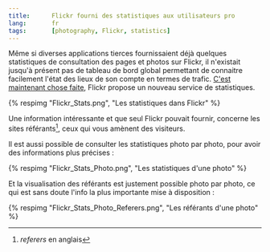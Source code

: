 ```yaml
---
title:      Flickr fourni des statistiques aux utilisateurs pro
lang:       fr
tags:       [photography, Flickr, statistics]
---
```


Même si diverses applications tierces fournissaient déjà quelques statistiques de consultation des pages et photos sur Flickr, il n'existait jusqu'à présent pas de tableau de bord global permettant de connaitre facilement l'état des lieux de son compte en termes de trafic. [C'est maintenant chose faite](http://blog.flickr.com/en/2007/12/13/stats-stats-baby/), Flickr propose un nouveau service de statistiques.

{% respimg "Flickr_Stats.png", "Les statistiques dans Flickr" %}

Une information intéressante et que seul Flickr pouvait fournir, concerne les sites référants[^1], ceux qui vous amènent des visiteurs.

Il est aussi possible de consulter les statistiques photo par photo, pour avoir des informations plus précises :

{% respimg "Flickr_Stats_Photo.png", "Les statistiques d'une photo" %}

Et la visualisation des référants est justement possible photo par photo, ce qui est sans doute l'info la plus importante mise à disposition :

{% respimg "Flickr_Stats_Photo_Referers.png", "Les référants d'une photo" %}

[^1]: *referers* en anglais
